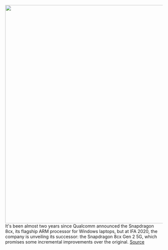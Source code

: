 <img src='https://cdn.vox-cdn.com/thumbor/UmH9yvLKgW9g5K_BqheoyvlGQCI=/0x0:5760x3240/1200x800/filters:focal(2420x1160:3340x2080)/cdn.vox-cdn.com/uploads/chorus_image/image/67346039/Qualcomm_Snapdragon_8cx_Gen_2_5G_compute_platform_chip_image_2.0.jpg' width='700px' /><br/>
It's been almost two years since Qualcomm announced the Snapdragon 8cx, its flagship ARM processor for Windows laptops, but at IFA 2020, the company is unveiling its successor: the Snapdragon 8cx Gen 2 5G, which promises some incremental improvements  over the original.
<a href='https://www.theverge.com/2020/9/3/21409500/qualcomm-8cx-gen-2-5g-chips-arm-window-laptops-ifa-2020'> Source <a/>